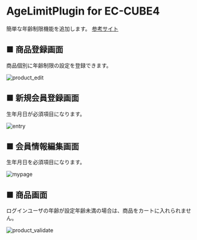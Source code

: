 # AgeLimitPlugin  for EC-CUBE4
簡単な年齢制限機能を追加します。 [参考サイト](https://jum11.com/2020/09/05/ec-cube4-plugin-develop-agelimit/)

## ■ 商品登録画面
商品個別に年齢制限の設定を登録できます。

![product_edit](https://user-images.githubusercontent.com/1879619/134048910-244e841d-e16a-4639-8af8-a88bf0bb9cff.png)

## ■ 新規会員登録画面
生年月日が必須項目になります。

![entry](https://user-images.githubusercontent.com/1879619/134061657-98697aa3-89d8-4d71-9db1-286927648bfd.png)

## ■ 会員情報編集画面
生年月日を必須項目になります。

![mypage](https://user-images.githubusercontent.com/1879619/134061813-bf0f1ec1-8e2a-43a3-8d38-299e11fbdcc3.png)

## ■ 商品画面
ログインユーザの年齢が設定年齢未満の場合は、商品をカートに入れられません。

![product_validate](https://user-images.githubusercontent.com/1879619/134048982-255c27cf-f1e3-42fd-bad5-e51f4e26670e.png)
